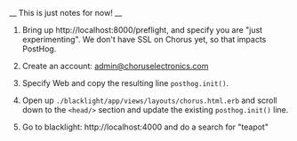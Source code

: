 __ This is just notes for now! __

1. Bring up http://localhost:8000/preflight, and specify you are "just experimenting".  We don't have SSL on Chorus yet, so that impacts PostHog.

1. Create an account:
admin@choruselectronics.com

1. Specify Web and copy the resulting line `posthog.init()`.

1. Open up `./blacklight/app/views/layouts/chorus.html.erb` and scroll down to the `<head/>` section and update the existing `posthog.init()` line.

1. Go to blacklight: http://localhost:4000 and do a search for "teapot"

